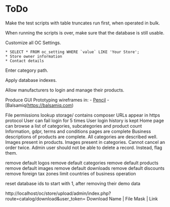 # ToDo

Make the test scripts with table truncates run first, when operated in bulk.

When running the scripts is over, make sure that the database is still usable.

Customize all OC Settings.

    * SELECT * FROM oc_setting WHERE `value` LIKE 'Your Store';
    * Store owner information
    * Contact details

Enter category path.

Apply database indexes.

Allow manufacturers to login and manage their products.

Produce GUI Prototyping wireframes in:
	- [Pencil](https://pencil.evolus.vn/)
	- [Balsamiq(https://balsamiq.com)

File permissions lookup
storage/ contains composer
URLs appear in https protocol
User can fail login for 5 times
User login history is kept
Home page can browse a list of categories, subcategories and product count
Information, gdpr, terms and conditions pages are complete
Business descriptions of products are complete.
All categories are described well.
Images present in products.
Images present in categories.
Cannot cancel an order twice.
Admin user should not be able to delete a record. Instead, flag them.

remove default logos
remove default categories
remove default products
remove default images
remove default downloads
remove default discounts
remove foreign tax zones
limit countries of business operation

reset database ids to start with 1, after removing their demo data

http://localhost/oc/store/upload/admin/index.php?route=catalog/download&user_token=
Download Name | File Mask | Link
